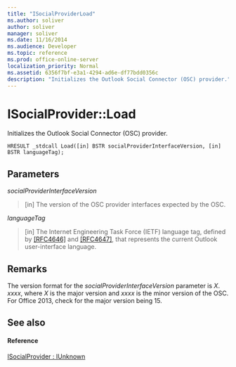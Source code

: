 ```yaml
---
title: "ISocialProviderLoad"
ms.author: soliver
author: soliver
manager: soliver
ms.date: 11/16/2014
ms.audience: Developer
ms.topic: reference
ms.prod: office-online-server
localization_priority: Normal
ms.assetid: 6356f7bf-e3a1-4294-ad6e-df77bdd0356c
description: "Initializes the Outlook Social Connector (OSC) provider."
---
```


# ISocialProvider::Load

Initializes the Outlook Social Connector (OSC) provider.
  
```
HRESULT _stdcall Load([in] BSTR socialProviderInterfaceVersion, [in] BSTR languageTag);
```

## Parameters

 _socialProviderInterfaceVersion_
  
> [in] The version of the OSC provider interfaces expected by the OSC.
    
 _languageTag_
  
> [in] The Internet Engineering Task Force (IETF) language tag, defined by [[RFC4646]](http://www.ietf.org/rfc/rfc4646.txt) and [[RFC4647]](http://www.ietf.org/rfc/rfc4647.txt), that represents the current Outlook user-interface language.
    
## Remarks

The version format for the  _socialProviderInterfaceVersion_ parameter is  _X_. _xxxx_, where  _X_ is the major version and  _xxxx_ is the minor version of the OSC. For Office 2013, check for the major version being 15. 
  
## See also

#### Reference

[ISocialProvider : IUnknown](isocialprovideriunknown.md)


